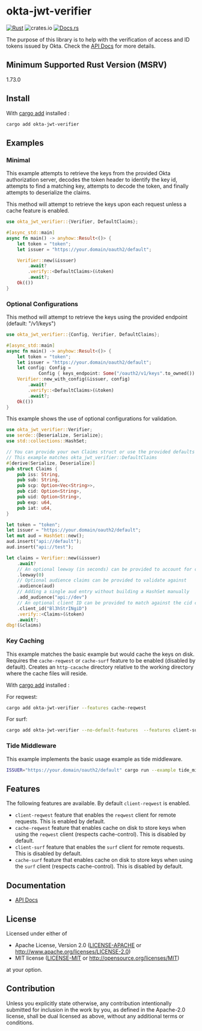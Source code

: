 # okta-jwt-verifier

[![Rust](https://github.com/06chaynes/okta-jwt-verifier/actions/workflows/rust.yml/badge.svg)](https://github.com/06chaynes/okta-jwt-verifier/actions/workflows/rust.yml)
![crates.io](https://img.shields.io/crates/v/okta-jwt-verifier.svg)
[![Docs.rs](https://docs.rs/okta-jwt-verifier/badge.svg)](https://docs.rs/okta-jwt-verifier)

The purpose of this library is to help with the
verification of access and ID tokens issued by Okta.
Check the [API Docs](https://docs.rs/okta-jwt-verifier) for more details.

## Minimum Supported Rust Version (MSRV)

1.73.0

## Install

With [cargo add](https://github.com/killercup/cargo-edit#Installation) installed :

```sh
cargo add okta-jwt-verifier
```

## Examples

### Minimal

This example attempts to retrieve the keys from the provided Okta authorization server,
decodes the token header to identify the key id, attempts to find a matching key,
attempts to decode the token, and finally attempts to deserialize the claims.

This method will attempt to retrieve the keys upon each request unless a cache feature is enabled.

```rust
use okta_jwt_verifier::{Verifier, DefaultClaims};

#[async_std::main]
async fn main() -> anyhow::Result<()> {
    let token = "token";
    let issuer = "https://your.domain/oauth2/default";

    Verifier::new(&issuer)
        .await?
        .verify::<DefaultClaims>(&token)
        .await?;
    Ok(())
}
```

### Optional Configurations

This method will attempt to retrieve the keys using the provided endpoint (default: "/v1/keys")

```rust
use okta_jwt_verifier::{Config, Verifier, DefaultClaims};

#[async_std::main]
async fn main() -> anyhow::Result<()> {
    let token = "token";
    let issuer = "https://your.domain/oauth2/default";
    let config: Config =
            Config { keys_endpoint: Some("/oauth2/v1/keys".to_owned()) };
    Verifier::new_with_config(&issuer, config)
        .await?
        .verify::<DefaultClaims>(&token)
        .await?;
    Ok(())
}
```

This example shows the use of optional configurations for validation.

```rust
use okta_jwt_verifier::Verifier;
use serde::{Deserialize, Serialize};
use std::collections::HashSet;

// You can provide your own Claims struct or use the provided defaults
// This example matches okta_jwt_verifier::DefaultClaims
#[derive(Serialize, Deserialize)]
pub struct Claims {
    pub iss: String,
    pub sub: String,
    pub scp: Option<Vec<String>>,
    pub cid: Option<String>,
    pub uid: Option<String>,
    pub exp: u64,
    pub iat: u64,
}

let token = "token";
let issuer = "https://your.domain/oauth2/default";
let mut aud = HashSet::new();
aud.insert("api://default");
aud.insert("api://test");

let claims = Verifier::new(&issuer)
    .await?
    // An optional leeway (in seconds) can be provided to account for clock skew (default: 120)
    .leeway(0)
    // Optional audience claims can be provided to validate against
    .audience(aud)
    // Adding a single aud entry without building a HashSet manually
    .add_audience("api://dev")
    // An optional client ID can be provided to match against the cid claim
    .client_id("Bl3hStrINgiD")
    .verify::<Claims>(&token)
    .await?;
dbg!(&claims)
```

### Key Caching

This example matches the basic example but would cache the keys on disk. Requires the `cache-reqwest` or `cache-surf` feature to be enabled (disabled by default). Creates an `http-cacache` directory relative to the working directory where the cache files will reside.

With [cargo add](https://github.com/killercup/cargo-edit#Installation) installed :

For reqwest:

```sh
cargo add okta-jwt-verifier --features cache-reqwest
```

For surf:

```sh
cargo add okta-jwt-verifier --no-default-features  --features client-surf,cache-surf
```

### Tide Middleware

This example implements the basic usage example as tide middleware.

  ```sh
  ISSUER="https://your.domain/oauth2/default" cargo run --example tide_middleware_basic
  ```

## Features

The following features are available. By default `client-reqwest` is enabled.

- `client-reqwest` feature that enables the `reqwest` client for remote requests. This is enabled by default.
- `cache-reqwest` feature that enables cache on disk to store keys when using the `reqwest` client (respects cache-control). This is disabled by default.
- `client-surf` feature that enables the `surf` client for remote requests. This is disabled by default.
- `cache-surf` feature that enables cache on disk to store keys when using the `surf` client (respects cache-control). This is disabled by default.

## Documentation

- [API Docs](https://docs.rs/okta-jwt-verifier)

## License

Licensed under either of

- Apache License, Version 2.0
   ([LICENSE-APACHE](LICENSE-APACHE) or <http://www.apache.org/licenses/LICENSE-2.0>)
- MIT license
   ([LICENSE-MIT](LICENSE-MIT) or <http://opensource.org/licenses/MIT>)

at your option.

## Contribution

Unless you explicitly state otherwise, any contribution intentionally submitted
for inclusion in the work by you, as defined in the Apache-2.0 license, shall be
dual licensed as above, without any additional terms or conditions.
